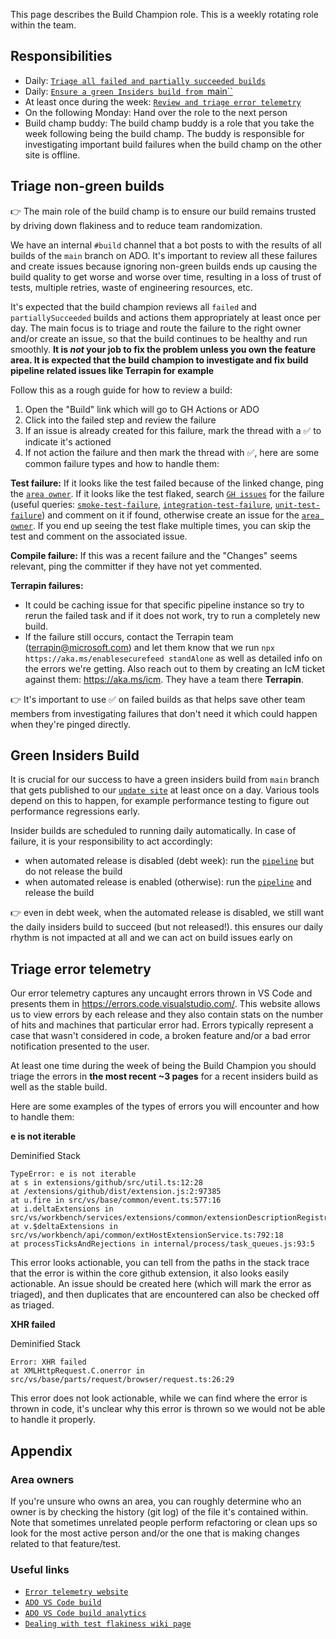 This page describes the Build Champion role. This is a weekly rotating role
within the team.

## Responsibilities

-   Daily:
    [`Triage all failed and partially succeeded builds`](#triage-non-green-builds)
-   Daily: [`Ensure a green Insiders build from `main``](#green-insiders-build)
-   At least once during the week:
    [`Review and triage error telemetry`](#triage-error-telemetry)
-   On the following Monday: Hand over the role to the next person
-   Build champ buddy: The build champ buddy is a role that you take the week
    following being the build champ. The buddy is responsible for investigating
    important build failures when the build champ on the other site is offline.

## Triage non-green builds

👉 The main role of the build champ is to ensure our build remains trusted by
driving down flakiness and to reduce team randomization.

We have an internal `#build` channel that a bot posts to with the results of all
builds of the `main` branch on ADO. It's important to review all these failures
and create issues because ignoring non-green builds ends up causing the build
quality to get worse and worse over time, resulting in a loss of trust of tests,
multiple retries, waste of engineering resources, etc.

It's expected that the build champion reviews all `failed` and
`partiallySucceeded` builds and actions them appropriately at least once per
day. The main focus is to triage and route the failure to the right owner and/or
create an issue, so that the build continues to be healthy and run smoothly.
**It is _not_ your job to fix the problem unless you own the feature area. It is
expected that the build champion to investigate and fix build pipeline related
issues like Terrapin for example**

Follow this as a rough guide for how to review a build:

1. Open the "Build" link which will go to GH Actions or ADO
2. Click into the failed step and review the failure
3. If an issue is already created for this failure, mark the thread with a ✅ to
   indicate it's actioned
4. If not action the failure and then mark the thread with ✅, here are some
   common failure types and how to handle them:

**Test failure:** If it looks like the test failed because of the linked change,
ping the [`area owner`](#area-owners). If it looks like the test flaked, search
[`GH issues`](https://github.com/microsoft/vscode/issues) for the failure (useful
queries:
[`smoke-test-failure`](https://github.com/microsoft/vscode/issues?q=is%3Aopen+is%3Aissue+label%3Asmoke-test-failure),
[`integration-test-failure`](https://github.com/microsoft/vscode/issues?q=is%3Aopen+is%3Aissue+label%3Aintegration-test-failure),
[`unit-test-failure`](https://github.com/microsoft/vscode/issues?q=is%3Aopen+is%3Aissue+label%3Aunit-test-failure))
and comment on it if found, otherwise create an issue for the
[`area owner`](#area-owners). If you end up seeing the test flake multiple times,
you can skip the test and comment on the associated issue.

**Compile failure:** If this was a recent failure and the "Changes" seems
relevant, ping the committer if they have not yet commented.

**Terrapin failures:**

-   It could be caching issue for that specific pipeline instance so try to
    rerun the failed task and if it does not work, try to run a completely new
    build.
-   If the failure still occurs, contact the Terrapin team
    (terrapin@microsoft.com) and let them know that we run
    `npx https://aka.ms/enablesecurefeed standAlone` as well as detailed info on
    the errors we're getting. Also reach out to them by creating an IcM ticket
    against them: https://aka.ms/icm. They have a team there **Terrapin**.

👉 It's important to use ✅ on failed builds as that helps save other team
members from investigating failures that don't need it which could happen when
they're pinged directly.

## Green Insiders Build

It is crucial for our success to have a green insiders build from `main` branch
that gets published to our
[`update site`](https://builds.code.visualstudio.com/builds/insider) at least once
on a day. Various tools depend on this to happen, for example performance
testing to figure out performance regressions early.

Insider builds are scheduled to running daily automatically. In case of failure,
it is your responsibility to act accordingly:

-   when automated release is disabled (debt week): run the
    [`pipeline`](https://monacotools.visualstudio.com/DefaultCollection/Monaco/_build?definitionId=111)
    but do not release the build
-   when automated release is enabled (otherwise): run the
    [`pipeline`](https://monacotools.visualstudio.com/DefaultCollection/Monaco/_build?definitionId=111)
    and release the build

👉 even in debt week, when the automated release is disabled, we still want the
daily insiders build to succeed (but not released!). this ensures our daily
rhythm is not impacted at all and we can act on build issues early on

## Triage error telemetry

Our error telemetry captures any uncaught errors thrown in VS Code and presents
them in https://errors.code.visualstudio.com/. This website allows us to view
errors by each release and they also contain stats on the number of hits and
machines that particular error had. Errors typically represent a case that
wasn't considered in code, a broken feature and/or a bad error notification
presented to the user.

At least one time during the week of being the Build Champion you should triage
the errors in **the most recent ~3 pages** for a recent insiders build as well
as the stable build.

Here are some examples of the types of errors you will encounter and how to
handle them:

**e is not iterable**

Deminified Stack

```
TypeError: e is not iterable
at s in extensions/github/src/util.ts:12:28
at /extensions/github/dist/extension.js:2:97385
at u.fire in src/vs/base/common/event.ts:577:16
at i.deltaExtensions in src/vs/workbench/services/extensions/common/extensionDescriptionRegistry.ts:88:21
at v.$deltaExtensions in src/vs/workbench/api/common/extHostExtensionService.ts:792:18
at processTicksAndRejections in internal/process/task_queues.js:93:5
```

This error looks actionable, you can tell from the paths in the stack trace that
the error is within the core github extension, it also looks easily actionable.
An issue should be created here (which will mark the error as triaged), and then
duplicates that are encountered can also be checked off as triaged.

**XHR failed**

Deminified Stack

```
Error: XHR failed
at XMLHttpRequest.C.onerror in src/vs/base/parts/request/browser/request.ts:26:29
```

This error does not look actionable, while we can find where the error is thrown
in code, it's unclear why this error is thrown so we would not be able to handle
it properly.

## Appendix

### Area owners

If you're unsure who owns an area, you can roughly determine who an owner is by
checking the history (git log) of the file it's contained within. Note that
sometimes unrelated people perform refactoring or clean ups so look for the most
active person and/or the one that is making changes related to that
feature/test.

### Useful links

-   [`Error telemetry website`](https://errors.code.visualstudio.com/)
-   [`ADO VS Code build`](https://monacotools.visualstudio.com/DefaultCollection/Monaco/_build?definitionId=111)
-   [`ADO VS Code build analytics`](https://monacotools.visualstudio.com/DefaultCollection/Monaco/_build?definitionId=111&view=ms.vss-pipelineanalytics-web.new-build-definition-pipeline-analytics-view-cardmetrics)
-   [`Dealing with test flakiness wiki page`](https://github.com/microsoft/vscode/wiki/Dealing-with-Test-Flakiness)
